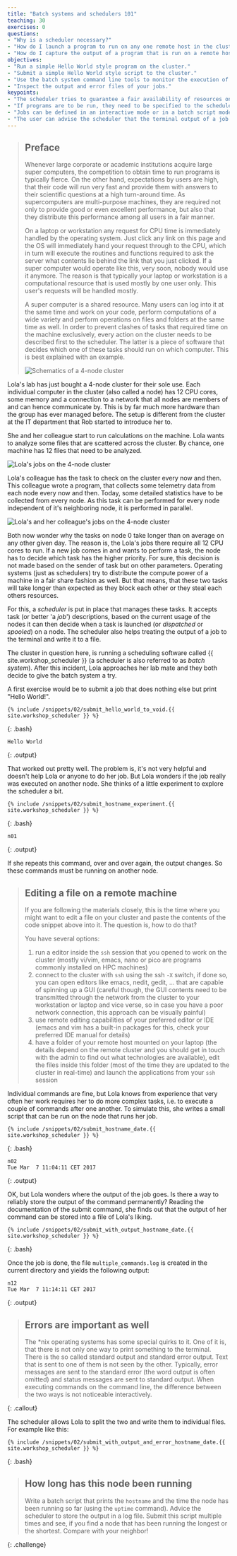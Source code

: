 ```yaml
---
title: "Batch systems and schedulers 101"
teaching: 30
exercises: 0
questions:
- "Why is a scheduler necessary?"
- "How do I launch a program to run on any one remote host in the cluster?"
- "How do I capture the output of a program that is run on a remote host?"
objectives:
- "Run a simple Hello World style program on the cluster."
- "Submit a simple Hello World style script to the cluster."
- "Use the batch system command line tools to monitor the execution of your job."
- "Inspect the output and error files of your jobs."
keypoints:
- "The scheduler tries to guarantee a fair availability of resources on a cluster for all users."
- "If programs are to be run, they need to be specified to the scheduler."
- "Jobs can be defined in an interactive mode or in a batch script mode."
- "The user can advise the scheduler that the terminal output of a job can be redirected to a file on disk."
---
```


>## Preface
>
>Whenever large corporate or academic institutions acquire large super computers, the competition to obtain time to run programs is typically fierce. On the other hand, expectations by users are high, that their code will run very fast and provide them with answers to their scientific questions at a high turn-around time. As supercomputers are multi-purpose machines, they are required not only to provide good or even excellent performance, but also that they distribute this performance among all users in a fair manner.
>
>On a laptop or workstation any request for CPU time is immediately handled by the operating system. Just click any link on this page and the OS will immediately hand your request through to the CPU, which in turn will execute the routines and functions required to ask the server what contents lie behind the link that you just clicked. If a super computer would operate like this, very soon, nobody would use it anymore. The reason is that typically your laptop or workstation is a computational resource that is used mostly by one user only. This user's requests will be handled mostly. 
>
>A super computer is a shared resource. Many users can log into it at the same time and work on your code, perform computations of a wide variety and perform operations on files and folders at the same time as well. In order to prevent clashes of tasks that required time on the machine exclusively, every action on the cluster needs to be described first to the scheduler. The latter is a piece of software that decides which one of these tasks should run on which computer. This is best explained with an example.
>
>![Schematics of a 4-node cluster](../tikz/cluster_schematic.svg)

Lola's lab has just bought a 4-node cluster for their sole use. Each individual computer in the cluster (also called a node) has 12 CPU cores, some memory and a connection to a network that all nodes are members of and can hence communicate by. This is by far much more hardware than the group has ever managed before. The setup is different from the cluster at the IT department that Rob started to introduce her to.

She and her colleague start to run calculations on the machine. Lola wants to analyze some files that are scattered across the cluster. By chance, one machine has 12 files that need to be analyzed.

![Lola's jobs on the 4-node cluster](../tikz/cluster_schematic_lolas_jobs.svg)

Lola's colleague has the task to check on the cluster every now and then. This colleague wrote a program, that collects some telemetry data from each node every now and then. Today, some detailed statistics have to be collected from every node. As this task can be performed for every node independent of it's neighboring node, it is performed in parallel.

![Lola's and her colleague's jobs on the 4-node cluster](../tikz/cluster_schematic_lolas_jobs_and_heartbeat.svg)

Both now wonder why the tasks on node 0 take longer than on average on any other given day. The reason is, the Lola's jobs there require all 12 CPU cores to run. If a new job comes in and wants to perform a task, the node has to decide which task has the higher priority. For sure, this decision is not made based on the sender of task but on other parameters. Operating systems (just as schedulers) try to distribute the compute power of a machine in a fair share fashion as well. But that means, that these two tasks will take longer than expected as they block each other or they steal each others resources.

For this, a _scheduler_ is put in place that manages these tasks. It accepts task (or better 'a _job_') descriptions, based on the current usage of the nodes it can then decide when a task is launched (or _dispatched_ or _spooled_) on a node. The scheduler also helps treating the output of a job to the terminal and write it to a file.

The cluster in question here, is running a scheduling software called {{ site.workshop_scheduler }} (a scheduler is also referred to as _batch system_). After this incident, Lola approaches her lab mate and they both decide to give the batch system a try.

A first exercise would be to submit a job that does nothing else but print "Hello World!".

~~~
{% include /snippets/02/submit_hello_world_to_void.{{ site.workshop_scheduler }} %}
~~~
{: .bash}

~~~
Hello World
~~~
{: .output}


That worked out pretty well. The problem is, it's not very helpful and doesn't help Lola or anyone to do her job. But Lola wonders if the job really was executed on another node. She thinks of a little experiment to explore the scheduler a bit. 

~~~
{% include /snippets/02/submit_hostname_experiment.{{ site.workshop_scheduler }} %}
~~~
{: .bash}

~~~
n01
~~~
{: .output}

If she repeats this command, over and over again, the output changes. So these commands must be running on another node. 

> ## Editing a file on a remote machine
> If you are following the materials closely, this is the time where you might want to edit a file on your cluster and paste the contents of the code snippet above into it. The question is, how to do that?
>
> You have several options: 
> 1. run a editor inside the `ssh` session that you opened to work on the cluster (mostly vi/vim, emacs, nano or pico are programs commonly installed on HPC machines)
> 2. connect to the cluster with `ssh` using the ssh `-X` switch, if done so, you can open editors like emacs, nedit, gedit, ... that are capable of spinning up a GUI (careful though, the GUI contents need to be transmitted through the network from the cluster to your workstation or laptop and vice verse, so in case you have a poor network connection, this approach can be visually painful)
> 3. use remote editing capabilities of your preferred editor or IDE (emacs and vim has a built-in packages for this, check your preferred IDE manual for details)
> 4. have a folder of your remote host mounted on your laptop (the details depend on the remote cluster and you should get in touch with the admin to find out what technologies are available), edit the files inside this folder (most of the time they are updated to the cluster in real-time) and launch the applications from your `ssh` session


Individual commands are fine, but Lola knows from experience that very often her work requires her to do more complex tasks, i.e. to execute a couple of commands after one another. To simulate this, she writes a small script that can be run on the node that runs her job.  

~~~
{% include /snippets/02/submit_hostname_date.{{ site.workshop_scheduler }} %}
~~~
{: .bash}

~~~
n02
Tue Mar  7 11:04:11 CET 2017
~~~
{: .output}

OK, but Lola wonders where the output of the job goes. Is there a way to reliably store the output of the command permanently? Reading the documentation of the submit command, she finds out that the output of her command can be stored into a file of Lola's liking.


~~~
{% include /snippets/02/submit_with_output_hostname_date.{{ site.workshop_scheduler }} %}
~~~
{: .bash}

Once the job is done, the file `multiple_commands.log` is created in the current directory and yields the following output:

~~~
n12
Tue Mar  7 11:14:11 CET 2017
~~~
{: .output}

> ## Errors are important as well
> The *nix operating systems has some special quirks to it. One of it is, that there is not only one way to print something to the terminal. There is the so called standard output and standard error output. Text that is sent to one of them is not seen by the other. Typically, error messages are sent to the standard error (the word output is often omitted) and status messages are sent to standard output. When executing commands on the command line, the difference between the two ways is not noticeable interactively. 
> 
{: .callout}

The scheduler allows Lola to split the two and write them to individual files. For example like this:
 
~~~
{% include /snippets/02/submit_with_output_and_error_hostname_date.{{ site.workshop_scheduler }} %}
~~~
{: .bash}

> ## How long has this node been running
>
> Write a batch script that prints the `hostname` and the time the node has been running so far (using the `uptime` command). Advice the scheduler to store the output in a log file. Submit this script multiple times and see, if you find a node that has been running the longest or the shortest. Compare with your neighbor! 
>
{: .challenge}
